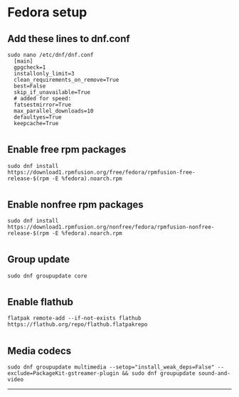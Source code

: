# Fedora setup

## Add these lines to dnf.conf

	sudo nano /etc/dnf/dnf.conf
      [main]
      gpgcheck=1
	  installonly_limit=3
	  clean_requirements_on_remove=True
	  best=False
	  skip_if_unavailable=True
	  # added for speed:
	  fatsestmirror=True
	  max_parallel_downloads=10
	  defaultyes=True
	  keepcache=True
#
## Enable free rpm packages

	sudo dnf install https://download1.rpmfusion.org/free/fedora/rpmfusion-free-release-$(rpm -E %fedora).noarch.rpm
#
## Enable nonfree rpm packages

	sudo dnf install https://download1.rpmfusion.org/nonfree/fedora/rpmfusion-nonfree-release-$(rpm -E %fedora).noarch.rpm
#
## Group update

	sudo dnf groupupdate core
#
## Enable flathub

	flatpak remote-add --if-not-exists flathub https://flathub.org/repo/flathub.flatpakrepo
#
## Media codecs

	sudo dnf groupupdate multimedia --setop="install_weak_deps=False" --exclude=PackageKit-gstreamer-plugin && sudo dnf groupupdate sound-and-video

---